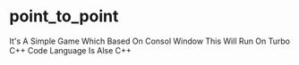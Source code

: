 # point_to_point
It's A Simple Game
Which Based On Consol Window
This Will Run On Turbo C++
Code Language Is Alse C++
